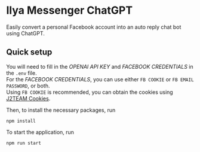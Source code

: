 # Ilya Messenger ChatGPT
Easily convert a personal Facebook account into an auto reply chat bot using ChatGPT.

## Quick setup
You will need to fill in the *OPENAI API KEY* and *FACEBOOK CREDENTIALS* in the `.env` file.<br />
For the *FACEBOOK CREDENTIALS*, you can use either `FB COOKIE` or `FB EMAIL PASSWORD`, or both.<br />
Using `FB COOKIE` is recommended, you can obtain the cookies using [J2TEAM Cookies](https://chrome.google.com/webstore/detail/j2team-cookies/okpidcojinmlaakglciglbpcpajaibco).

Then, to install the necessary packages, run 
```
npm install
```
To start the application, run
```
npm run start
```
